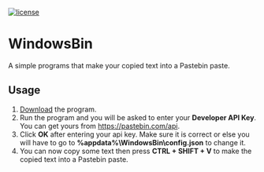 [![license](https://img.shields.io/github/license/mashape/apistatus.svg) ](LICENSE)

# WindowsBin
A simple programs that make your copied text into a Pastebin paste.

## Usage
1) [Download](https://github.com/HaqGamer/windows-bin/releases) the program.
2) Run the program and you will be asked to enter your **Developer API Key**. You can get yours from https://pastebin.com/api.
3) Click **OK** after entering your api key. Make sure it is correct or else you will have to go to **%appdata%\WindowsBin\config.json** to change it.
4) You can now copy some text then press **CTRL + SHIFT + V** to make the copied text into a Pastebin paste.